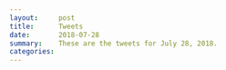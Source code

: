 ```yaml
---
layout:     post
title:      Tweets
date:       2018-07-28
summary:    These are the tweets for July 28, 2018.
categories:
---
```


